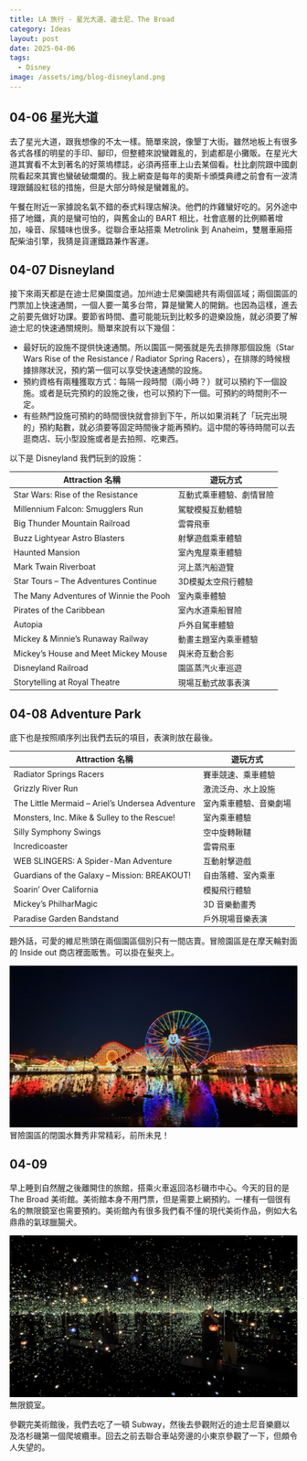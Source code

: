 ```yaml
---
title: LA 旅行 - 星光大道、迪士尼、The Broad
category: Ideas
layout: post
date: 2025-04-06
tags:
  - Disney
image: /assets/img/blog-disneyland.png
---
```

## 04-06 星光大道

去了星光大道，跟我想像的不太一樣。簡單來說，像墾丁大街。雖然地板上有很多各式各樣的明星的手印、腳印，但整體來說蠻雜亂的，到處都是小攤販。在星光大道其實看不太到著名的好萊塢標誌，必須再搭車上山去某個看。杜比劇院跟中國劇院看起來其實也蠻破破爛爛的。我上網查是每年的奧斯卡頒獎典禮之前會有一波清理跟鋪設紅毯的措施，但是大部分時候是蠻雜亂的。

午餐在附近一家據說名氣不錯的泰式料理店解決。他們的炸雞蠻好吃的。另外途中搭了地鐵，真的是蠻可怕的，與舊金山的 BART 相比，社會底層的比例顯著增加，噪音、尿騷味也很多。從聯合車站搭乘 Metrolink 到 Anaheim，雙層車廂搭配柴油引擎，我猜是貨運鐵路兼作客運。

## 04-07 Disneyland

接下來兩天都是在迪士尼樂園度過。加州迪士尼樂園總共有兩個區域；兩個園區的門票加上快速通關，一個人要一萬多台幣，算是蠻驚人的開銷。也因為這樣，進去之前要先做好功課。要節省時間、盡可能能玩到比較多的遊樂設施，就必須要了解迪士尼的快速通關規則。簡單來說有以下幾個：

- 最好玩的設施不提供快速通關。所以園區一開張就是先去排隊那個設施（Star Wars Rise of the Resistance / Radiator Spring Racers），在排隊的時候根據排隊狀況，預約第一個可以享受快速通關的設施。
- 預約資格有兩種獲取方式：每隔一段時間（兩小時？）就可以預約下一個設施。或者是玩完預約的設施之後，也可以預約下一個。可預約的時間則不一定。
- 有些熱門設施可預約的時間很快就會排到下午，所以如果消耗了「玩完出現的」預約點數，就必須要等固定時間後才能再預約。這中間的等待時間可以去逛商店、玩小型設施或者是去拍照、吃東西。

以下是 Disneyland 我們玩到的設施：

| **Attraction 名稱**                      | **遊玩方式**     |
| -------------------------------------- | ------------ |
| Star Wars: Rise of the Resistance      | 互動式乘車體驗、劇情冒險 |
| Millennium Falcon: Smugglers Run       | 駕駛模擬互動體驗     |
| Big Thunder Mountain Railroad          | 雲霄飛車         |
| Buzz Lightyear Astro Blasters          | 射擊遊戲乘車體驗     |
| Haunted Mansion                        | 室內鬼屋乘車體驗     |
| Mark Twain Riverboat                   | 河上蒸汽船遊覽      |
| Star Tours – The Adventures Continue   | 3D模擬太空飛行體驗   |
| The Many Adventures of Winnie the Pooh | 室內乘車體驗       |
| Pirates of the Caribbean               | 室內水道乘船冒險     |
| Autopia                                | 戶外自駕車體驗      |
| Mickey & Minnie’s Runaway Railway      | 動畫主題室內乘車體驗   |
| Mickey’s House and Meet Mickey Mouse   | 與米奇互動合影      |
| Disneyland Railroad                    | 園區蒸汽火車巡遊     |
| Storytelling at Royal Theatre          | 現場互動式故事表演    |

## 04-08 Adventure Park

底下也是按照順序列出我們去玩的項目，表演則放在最後。

| Attraction 名稱                                   | 遊玩方式        |
| ----------------------------------------------- | ----------- |
| Radiator Springs Racers                         | 賽車競速、乘車體驗   |
| Grizzly River Run                               | 激流泛舟、水上設施   |
| The Little Mermaid – Ariel’s Undersea Adventure | 室內乘車體驗、音樂劇場 |
| Monsters, Inc. Mike & Sulley to the Rescue!     | 室內乘車體驗      |
| Silly Symphony Swings                           | 空中旋轉鞦韆      |
| Incredicoaster                                  | 雲霄飛車        |
| WEB SLINGERS: A Spider-Man Adventure            | 互動射擊遊戲      |
| Guardians of the Galaxy – Mission: BREAKOUT!    | 自由落體、室內乘車   |
| Soarin’ Over California                         | 模擬飛行體驗      |
| Mickey’s PhilharMagic                           | 3D 音樂動畫秀    |
| Paradise Garden Bandstand                       | 戶外現場音樂表演    |

題外話，可愛的維尼熊頭在兩個園區個別只有一間店賣。冒險園區是在摩天輪對面的 Inside out 商店裡面販售。可以掛在髮夾上。

![Disney](/assets/img/blog-disneyland.png)
冒險園區的閉園水舞秀非常精彩，前所未見！

## 04-09

早上睡到自然醒之後離開住的旅館，搭乘火車返回洛杉磯市中心。今天的目的是 The Broad 美術館。美術館本身不用門票，但是需要上網預約。一樓有一個很有名的無限鏡室也需要預約。美術館內有很多我們看不懂的現代美術作品，例如大名鼎鼎的氣球臘腸犬。

![Broad](/assets/img/blog-broad.png)
無限鏡室。

參觀完美術館後，我們去吃了一頓 Subway，然後去參觀附近的迪士尼音樂廳以及洛杉磯第一個爬坡纜車。回去之前去聯合車站旁邊的小東京參觀了一下，但頗令人失望的。